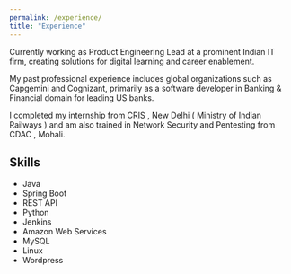 ```yaml
---
permalink: /experience/
title: "Experience"
---
```


Currently working as Product Engineering Lead at a prominent Indian IT firm, creating solutions for digital learning and career enablement.

My past professional experience includes global organizations such as Capgemini and Cognizant, primarily as a software developer in Banking & Financial domain for leading US banks.

I completed my internship from CRIS , New Delhi ( Ministry of Indian Railways ) and am also trained in Network Security and Pentesting from CDAC , Mohali.

## Skills

- Java
- Spring Boot
- REST API
- Python
- Jenkins
- Amazon Web Services
- MySQL
- Linux
- Wordpress